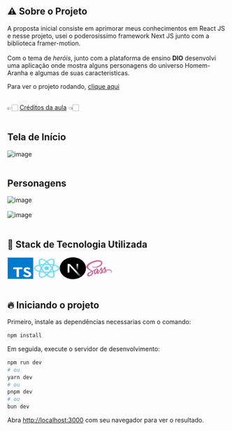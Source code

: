 ## ⚠️ Sobre o Projeto

  A proposta inicial consiste em aprimorar meus conhecimentos em React JS e nesse projeto, usei o poderosissímo framework Next JS junto com a biblioteca framer-motion. <br><br>
  Com o tema de <em>heróis</em>, junto com a plataforma de ensino <b>DIO</b> desenvolvi uma aplicação onde mostra alguns personagens do universo Homem-Aranha e algumas de suas caracteristicas.<br>

  Para ver o projeto rodando, <a href="https://drive.google.com/file/d/1pJoa0VQ8iCMK00jVAnyJiGhd9T3p06pO/view" target="_blank">clique aqui</a> <br><br>

  👉🏻 <a href="https://www.youtube.com/watch?v=FRdES4ZmxXI" target="_blank">Créditos da aula</a> 👈🏻<br><br>
  
## Tela de Início
  ![image](https://github.com/Wendel25/spiderman/assets/69828304/e599703d-caa5-4995-b04c-b162e887862d)
  <br><br>

## Personagens
  ![image](https://github.com/Wendel25/spiderman/assets/69828304/aebd080e-1011-46ba-99dd-785b3fce952c)
  <br><br>
  ![image](https://github.com/Wendel25/spiderman/assets/69828304/b4764b24-1623-49b7-8091-5d8c5f996bc2)
  <br><br>

## 🤖​ Stack de Tecnologia Utilizada

<div style="display: flex;">
  <img height="50" width="60" src="https://raw.githubusercontent.com/devicons/devicon/master/icons/typescript/typescript-original.svg">
  <img height="50" width="60" src="https://raw.githubusercontent.com/devicons/devicon/master/icons/react/react-original.svg">
  <img height="50" width="60" src="https://raw.githubusercontent.com/devicons/devicon/master/icons/nextjs/nextjs-original.svg">
  <img height="50" width="60" src="https://raw.githubusercontent.com/devicons/devicon/master/icons/sass/sass-original.svg">
</div><br>

## 🔥 Iniciando o projeto

Primeiro, instale as dependências necessarias com o comando: 

```bash
npm install
```
  
Em seguida, execute o servidor de desenvolvimento:

```bash
npm run dev
# ou
yarn dev
# ou
pnpm dev
# ou
bun dev
```

Abra [http://localhost:3000](http://localhost:3000) com seu navegador para ver o resultado.
